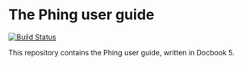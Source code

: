 # The Phing user guide

[![Build Status](https://travis-ci.org/phingofficial/guide.svg?branch=master)](https://travis-ci.org/phingofficial/guide)

This repository contains the Phing user guide, written in Docbook 5.
